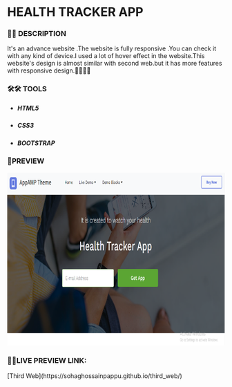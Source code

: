 # HEALTH TRACKER APP

<h3> 📝📝 DESCRIPTION</h3>
  
<p>It's an advance website .The website is fully responsive .You can check it with any kind of device.I used a lot of hover effect in the website.This website's design is almost similar with second web.but it has more features with responsive design.🙆‍♂️🙆‍♂️</p>

<h3>🛠🛠 TOOLS</h3>
<ul>
  <li><h5>HTML5</h5></li>
  <li><h5>CSS3</h5></li>
  <li><h5>BOOTSTRAP</h5></li>
</ul>
  
### 🎨PREVIEW 
<img src="img/third.png" height="400" width="1200"/>

 <h3>🔗🔗LIVE PREVIEW LINK:</h3>
 [Third Web](https://sohaghossainpappu.github.io/third_web/)
